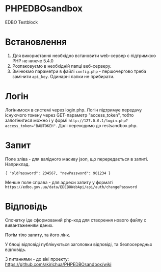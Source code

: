 # PHPEDBOsandbox
EDBO Testblock

# Встановлення

1. Для використання необхідно встановити web-сервер с підтримкою PHP не нижче 5.4.0
2. Розпаковуємо в необхідній папці веб-серверу.
3. Змінюємо параметри в файлі `config.php` - першочергово треба замінити `api_key`. Одинарні лапки не прибирати.

# Логін

Логінимося в системі через login.php.
Логін підтримує передачу існуючого токену через GET-параметр "access_token", тобто залогінитися можно і у формі `http://127.0.0.1/login.php?access_token="ВАШТОКЕН"`.
Далі переходимо до restsandbox.php.

# Запит

Поле зліва - для валідного масиву json, що перередається в запиті. Наприклад.

`{
  "oldPassword": 234567,
  "newPassword": 901234
}`

Менше поле справа - для адреси запиту у форматі `https://edbo.gov.ua/data/EDEBOWebApi/api/auth/changePassword`

# Відповідь

Спочатку іде сформований php-код для створення нового файлу с вивантаженням даних.

Потім тіло запиту, та його лінк.

У блоці відповіді публікуються заголовки відповіді, та безпосередньо відповідь.

З питаннями - до вікі проекту: https://github.com/akirichua/PHPEDBOsandbox/wiki

